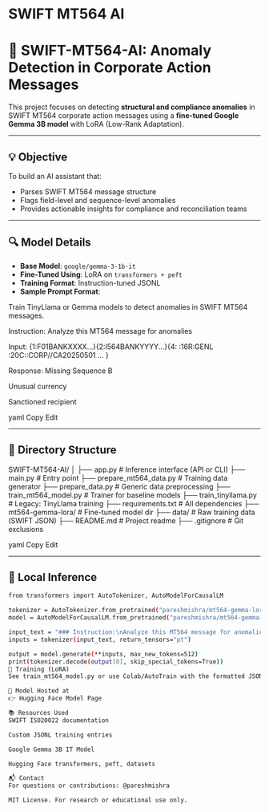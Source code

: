 # SWIFT MT564 AI
# 🚀 SWIFT-MT564-AI: Anomaly Detection in Corporate Action Messages

This project focuses on detecting **structural and compliance anomalies** in SWIFT MT564 corporate action messages using a **fine-tuned Google Gemma 3B model** with LoRA (Low-Rank Adaptation).

---

## 💡 Objective

To build an AI assistant that:
- Parses SWIFT MT564 message structure
- Flags field-level and sequence-level anomalies
- Provides actionable insights for compliance and reconciliation teams

---

## 🔍 Model Details

- **Base Model**: `google/gemma-3-1b-it`
- **Fine-Tuned Using**: LoRA on `transformers + peft`
- **Training Format**: Instruction-tuned JSONL
- **Sample Prompt Format**:

Train TinyLlama or Gemma models to detect anomalies in SWIFT MT564 messages.

Instruction:
Analyze this MT564 message for anomalies

Input:
{1:F01BANKXXXX...}{2:I564BANKYYYY...}{4:
:16R:GENL
:20C::CORP//CA20250501
...
}

Response:
Missing Sequence B

Unusual currency

Sanctioned recipient

yaml
Copy
Edit

---

## 📁 Directory Structure

SWIFT-MT564-AI/
│
├── app.py # Inference interface (API or CLI)
├── main.py # Entry point
├── prepare_mt564_data.py # Training data generator
├── prepare_data.py # Generic data preprocessing
├── train_mt564_model.py # Trainer for baseline models
├── train_tinyllama.py # Legacy: TinyLlama training
├── requirements.txt # All dependencies
├── mt564-gemma-lora/ # Fine-tuned model dir
├── data/ # Raw training data (SWIFT JSON)
├── README.md # Project readme
├── .gitignore # Git exclusions

yaml
Copy
Edit

---

## 🧪 Local Inference

```bash
from transformers import AutoTokenizer, AutoModelForCausalLM

tokenizer = AutoTokenizer.from_pretrained("pareshmishra/mt564-gemma-lora")
model = AutoModelForCausalLM.from_pretrained("pareshmishra/mt564-gemma-lora")

input_text = "### Instruction:\nAnalyze this MT564 message for anomalies\n\n### Input:\n{1:F01...}"
inputs = tokenizer(input_text, return_tensors="pt")

output = model.generate(**inputs, max_new_tokens=512)
print(tokenizer.decode(output[0], skip_special_tokens=True))
🔄 Training (LoRA)
See train_mt564_model.py or use Colab/AutoTrain with the formatted JSONL file.

🧠 Model Hosted at
👉 Hugging Face Model Page

📚 Resources Used
SWIFT ISO20022 documentation

Custom JSONL training entries

Google Gemma 3B IT Model

Hugging Face transformers, peft, datasets

📬 Contact
For questions or contributions: @pareshmishra

MIT License. For research or educational use only.
 






 


